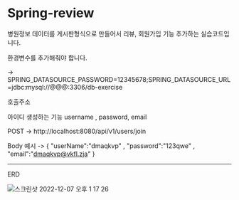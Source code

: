 # Spring-review
병원정보 데이터를 게시판형식으로 만들어서 리뷰, 회원가입 기능 추가하는 실습코드입니다.

환경변수를 추가해줘야 합니다.

-> SPRING_DATASOURCE_PASSWORD=12345678;SPRING_DATASOURCE_URL=jdbc:mysql://@@@:3306/db-exercise

호출주소

아이디 생성하는 기능 username , password, email

POST -> http://localhost:8080/api/v1/users/join

Body 예시 ->
{
  "userName":"dmaqkvp" ,
  "password":"123qwe" ,
  "email":"dmaqkvp@vkfl.zja"
}

---

ERD

![스크린샷 2022-12-07 오후 1 17 26](https://user-images.githubusercontent.com/105894868/206087578-4840c935-9d8f-4271-bf43-55e05a8c4a2b.png)
